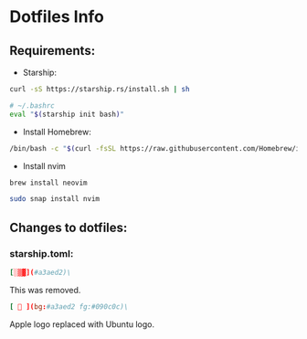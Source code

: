 # Dotfiles Info
## Requirements:
- Starship:
```bash
curl -sS https://starship.rs/install.sh | sh

# ~/.bashrc
eval "$(starship init bash)"
```
- Install Homebrew:
```bash
/bin/bash -c "$(curl -fsSL https://raw.githubusercontent.com/Homebrew/install/HEAD/install.sh)"
```
- Install nvim
```bash
brew install neovim
```

```bash
sudo snap install nvim
```

## Changes to dotfiles:
### starship.toml:
```toml
[░▒▓](#a3aed2)\
```
This was removed.

```toml
[  ](bg:#a3aed2 fg:#090c0c)\
```

Apple logo replaced with Ubuntu logo.
